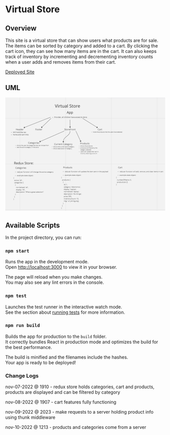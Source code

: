 # Virtual Store

## Overview
This site is a virtual store that can show users what products are for sale. The items can be sorted by category and added to a cart. By clicking the cart icon, they can see how many items are in the cart. It can also keeps track of inventory by incrementing and decrementing inventory counts when a user adds and removes items from their cart.

[Deployed Site](https://helpful-kitsune-28bacf.netlify.app/)

## UML
<img src='./lab36.png'>

## Available Scripts

In the project directory, you can run:

### `npm start`

Runs the app in the development mode.\
Open [http://localhost:3000](http://localhost:3000) to view it in your browser.

The page will reload when you make changes.\
You may also see any lint errors in the console.

### `npm test`

Launches the test runner in the interactive watch mode.\
See the section about [running tests](https://facebook.github.io/create-react-app/docs/running-tests) for more information.

### `npm run build`

Builds the app for production to the `build` folder.\
It correctly bundles React in production mode and optimizes the build for the best performance.

The build is minified and the filenames include the hashes.\
Your app is ready to be deployed!

### Change Logs
nov-07-2022 @ 1910 - redux store holds categories, cart and products, products are displayed and can be filtered by category

nov-08-2022 @ 1907 - cart features fully functioning

nov-09-2022 @ 2023 - make requests to a server holding product info using thunk middleware

nov-10-2022 @ 1213 - products and categories come from a server